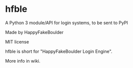 # hfble
A Python 3 module/API for login systems, to be sent to PyPI

Made by HappyFakeBoulder

MIT license


hfble is short for "HappyFakeBoulder Login Engine".

More info in wiki.
